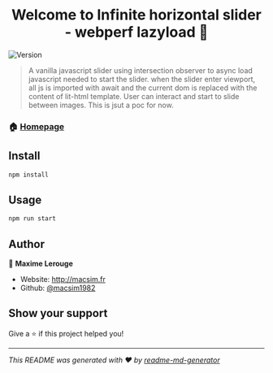 <h1 align="center">Welcome to Infinite horizontal slider - webperf lazyload 👋</h1>
<p>
  <img alt="Version" src="https://img.shields.io/badge/version-0.0.1-blue.svg?cacheSeconds=2592000" />
</p>

> A vanilla javascript slider using intersection observer to async load javascript needed to start the slider. when the slider enter viewport, all js is imported with await and the current dom is replaced with the content of lit-html template. User can interact and start to slide between images. This is jsut a poc for now.

### 🏠 [Homepage](index.html)

## Install

```sh
npm install
```

## Usage

```sh
npm run start
```

## Author

👤 **Maxime Lerouge**

* Website: http://macsim.fr
* Github: [@macsim1982](https://github.com/macsim1982)

## Show your support

Give a ⭐️ if this project helped you!

***
_This README was generated with ❤️ by [readme-md-generator](https://github.com/kefranabg/readme-md-generator)_